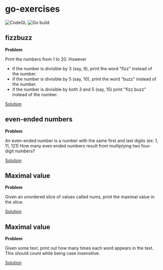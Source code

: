 # go-exercises

![CodeQL](https://github.com/zkoppert/go-exercises/workflows/CodeQL/badge.svg) ![Go build](https://github.com/zkoppert/go-exercises/workflows/Go%20build/badge.svg)

## fizzbuzz
**Problem**

Print the numbers from 1 to 20. However
- if the number is divisible by 3 (say, 9), print the word "fizz" instead of the number.
- if the number is divisible by 5 (say, 10), print the word "buzz" instead of the number.
- if the number is divisible by both 3 and 5 (say, 15) print "fizz buzz" instead of the number.

[Solution](fizzbuzz/fizzbuzz.go)

## even-ended numbers
**Problem**

An even-ended number is a number with the same first and last digits (ex: 1, 11, 121)
How many even ended numbers result from multiplying two four-digit numbers?

[Solution](even-end/even-end.go)

## Maximal value
**Problem**

Given an unordered slice of values called nums, print the maximal value in the slice.

[Solution](max-val/max-val.go)

## Maximal value
**Problem**

Given some text, print out how many times each word appears in the text. This should count while being case insensitive.

[Solution](word-count/word-count.go)

